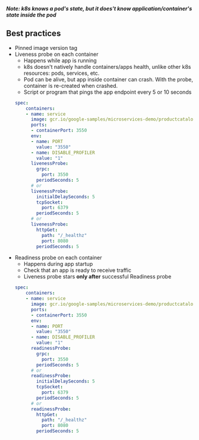 ***Note: k8s knows a pod's state, but it does't know application/container's state inside the pod***

## Best practices

- Pinned image version tag
- Liveness probe on each container
  - Happens while app is running
  - k8s doesn't natively handle containers/apps health, unlike other k8s resources: pods, services, etc.
  - Pod can be alive, but app inside container can crash. With the probe, container is re-created when crashed.
  - Script or program that pings the app endpoint every 5 or 10 seconds
  ```yaml
  spec:
      containers:
      - name: service
        image: gcr.io/google-samples/microservices-demo/productcatalogservice:v0.8.0
        ports:
        - containerPort: 3550
        env:
        - name: PORT
          value: "3550"
        - name: DISABLE_PROFILER
          value: "1"
        livenessProbe:
          grpc:
            port: 3550
          periodSeconds: 5
        # or
        livenessProbe:
          initialDelaySeconds: 5
          tcpSocket:
            port: 6379
          periodSeconds: 5
        # or
        livenessProbe:
          httpGet:
            path: "/_healthz"
            port: 8080
          periodSeconds: 5
  ```
- Readiness probe on each container
  - Happens during app startup
  - Check that an app is ready to receive traffic
  - Liveness probe stars **only after** successful Readiness probe
  ```yaml
  spec:
      containers:
      - name: service
        image: gcr.io/google-samples/microservices-demo/productcatalogservice:v0.8.0
        ports:
        - containerPort: 3550
        env:
        - name: PORT
          value: "3550"
        - name: DISABLE_PROFILER
          value: "1"
        readinessProbe:
          grpc:
            port: 3550
          periodSeconds: 5
        # or
        readinessProbe:
          initialDelaySeconds: 5
          tcpSocket:
            port: 6379
          periodSeconds: 5
        # or
        readinessProbe:
          httpGet:
            path: "/_healthz"
            port: 8080
          periodSeconds: 5
  ```
